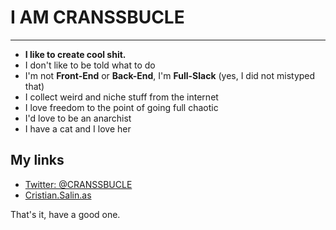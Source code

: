 # I AM CRANSSBUCLE
---

* **I like to create cool shit.**
* I don't like to be told what to do
* I'm not **Front-End** or **Back-End**, I'm **Full-Slack** (yes, I did not mistyped that)
* I collect weird and niche stuff from the internet
* I love freedom to the point of going full chaotic
* I'd love to be an anarchist
* I have a cat and I love her

## My links

- [Twitter: @CRANSSBUCLE](https://twitter.com/CRANSSBUCLE/)
- [Cristian.Salin.as](https://Cristian.Salin.as)

That's it, have a good one.
